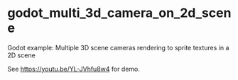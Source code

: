 # godot_multi_3d_camera_on_2d_scene
Godot example: Multiple 3D scene cameras rendering to sprite textures in a 2D scene

See https://youtu.be/YL-JVhfu8w4 for demo.
